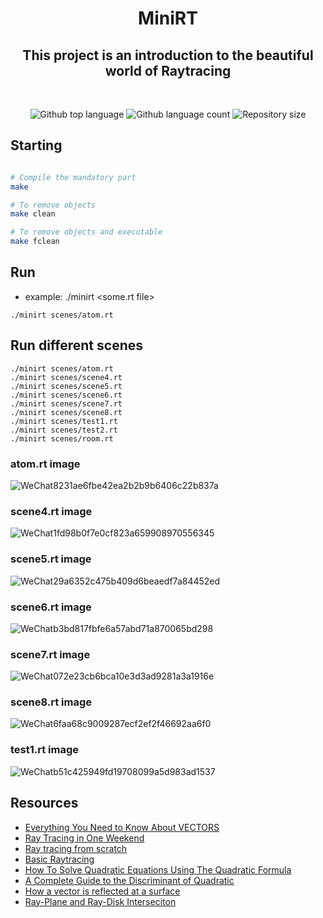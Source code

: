 <h1 align="center">  MiniRT </h1>

<h2 align="center">This project is an introduction to the beautiful world of Raytracing</h2>
<br>
<p align="center">
<p align="center">

  <img alt="Github top language" src="https://img.shields.io/github/languages/top/yixin1230/Minishell?color=3de069">

  <img alt="Github language count" src="https://img.shields.io/github/languages/count/yixin1230/Minishell?color=3de069">

  <img alt="Repository size" src="https://img.shields.io/github/repo-size/yixin1230/Minishell?color=3de069">


</p>


## Starting
```bash

# Compile the mandatory part
make

# To remove objects
make clean

# To remove objects and executable
make fclean
```

## Run
- example: ./minirt <some.rt file>
```
./minirt scenes/atom.rt
```
## Run different scenes
```
./minirt scenes/atom.rt
./minirt scenes/scene4.rt
./minirt scenes/scene5.rt
./minirt scenes/scene6.rt
./minirt scenes/scene7.rt
./minirt scenes/scene8.rt
./minirt scenes/test1.rt
./minirt scenes/test2.rt
./minirt scenes/room.rt
```
### atom.rt image
![WeChat8231ae6fbe42ea2b2b9b6406c22b837a](https://github.com/yixin1230/MiniRT/assets/100164159/1ba88855-388d-4a66-9724-18137500049a)
### scene4.rt image
![WeChat1fd98b0f7e0cf823a659908970556345](https://github.com/yixin1230/MiniRT/assets/100164159/2ff46930-efb2-4b1b-b8ca-04c26d48b7ec)
### scene5.rt image
![WeChat29a6352c475b409d6beaedf7a84452ed](https://github.com/yixin1230/MiniRT/assets/100164159/3b919a7e-c711-4164-9cc2-094c90663a69)
### scene6.rt image
![WeChatb3bd817fbfe6a57abd71a870065bd298](https://github.com/yixin1230/MiniRT/assets/100164159/fb64536f-b2ed-4245-8cb5-5ea96daa77eb)
### scene7.rt image
![WeChat072e23cb6bca10e3d3ad9281a3a1916e](https://github.com/yixin1230/MiniRT/assets/100164159/51732a2b-e6f7-42bc-a4ed-2e5d2e6782a3)
### scene8.rt image
![WeChat6faa68c9009287ecf2ef2f46692aa6f0](https://github.com/yixin1230/MiniRT/assets/100164159/36527618-0947-4612-99c4-d0d8b8b56551)
### test1.rt image
![WeChatb51c425949fd19708099a5d983ad1537](https://github.com/yixin1230/MiniRT/assets/100164159/aa60ceb5-a5f3-4033-a105-83729348fc7a)

## Resources
* [Everything You Need to Know About VECTORS](https://www.youtube.com/watch?v=Ej3ZVxljJfo)
* [Ray Tracing in One Weekend](https://raytracing.github.io/books/RayTracingInOneWeekend.html)
* [Ray tracing from scratch](https://www.youtube.com/watch?v=JN5yUrJPThI&list=PL3WoIG-PLjSt54LvzY2SuBQDl-cXa11Tm)
* [Basic Raytracing](https://www.gabrielgambetta.com/computer-graphics-from-scratch/02-basic-raytracing.html)
* [How To Solve Quadratic Equations Using The Quadratic Formula](https://www.youtube.com/watch?v=IlNAJl36-10)
* [A Complete Guide to the Discriminant of Quadratic](https://mathsathome.com/the-discriminant-quadratic/)
* [How a vector is reflected at a surface](http://www.sunshine2k.de/articles/coding/vectorreflection/vectorreflection.html#:~:text=Reflection%20in%20a%20nutshell%3A&text=The%20formula%20w%20%3D%20v%20%2D%202,not%20a%20point%20in%20space)
* [Ray-Plane and Ray-Disk Interseciton](https://www.scratchapixel.com/lessons/3d-basic-rendering/minimal-ray-tracer-rendering-simple-shapes/ray-plane-and-ray-disk-intersection.html)
